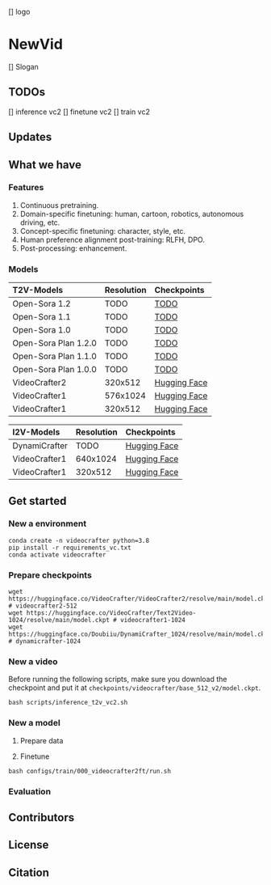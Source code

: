 [] logo

# NewVid
[] Slogan

## TODOs
[] inference vc2
[] finetune vc2
[] train vc2

## Updates

## What we have
### Features
1. Continuous pretraining.
1. Domain-specific finetuning: human, cartoon, robotics, autonomous driving, etc.
1. Concept-specific finetuning: character, style, etc.
1. Human preference alignment post-training: RLFH, DPO.
1. Post-processing: enhancement.

### Models

|T2V-Models|Resolution|Checkpoints|
|:---------|:---------|:--------|
|Open-Sora 1.2|TODO|[TODO](https://huggingface.co/VideoCrafter/VideoCrafter2/blob/main/model.ckpt)
|Open-Sora 1.1|TODO|[TODO](https://huggingface.co/VideoCrafter/VideoCrafter2/blob/main/model.ckpt)
|Open-Sora 1.0|TODO|[TODO](https://huggingface.co/VideoCrafter/VideoCrafter2/blob/main/model.ckpt)
|Open-Sora Plan 1.2.0|TODO|[TODO](https://huggingface.co/VideoCrafter/VideoCrafter2/blob/main/model.ckpt)
|Open-Sora Plan 1.1.0|TODO|[TODO](https://huggingface.co/VideoCrafter/VideoCrafter2/blob/main/model.ckpt)
|Open-Sora Plan 1.0.0|TODO|[TODO](https://huggingface.co/VideoCrafter/VideoCrafter2/blob/main/model.ckpt)
|VideoCrafter2|320x512|[Hugging Face](https://huggingface.co/VideoCrafter/VideoCrafter2/blob/main/model.ckpt)
|VideoCrafter1|576x1024|[Hugging Face](https://huggingface.co/VideoCrafter/Text2Video-1024/blob/main/model.ckpt)
|VideoCrafter1|320x512|[Hugging Face](https://huggingface.co/VideoCrafter/Text2Video-512/blob/main/model.ckpt)

|I2V-Models|Resolution|Checkpoints|
|:---------|:---------|:--------|
|DynamiCrafter|TODO|[Hugging Face](TODO)
|VideoCrafter1|640x1024|[Hugging Face](https://huggingface.co/Doubiiu/DynamiCrafter_1024/blob/main/model.ckpt)
|VideoCrafter1|320x512|[Hugging Face](https://huggingface.co/VideoCrafter/Image2Video-512/blob/main/model.ckpt)



## Get started

### New a environment
```
conda create -n videocrafter python=3.8
pip install -r requirements_vc.txt
conda activate videocrafter
```

### Prepare checkpoints
```
wget https://huggingface.co/VideoCrafter/VideoCrafter2/resolve/main/model.ckpt   # videocrafter2-512
wget https://huggingface.co/VideoCrafter/Text2Video-1024/resolve/main/model.ckpt # videocrafter1-1024
wget https://huggingface.co/Doubiiu/DynamiCrafter_1024/resolve/main/model.ckpt   # dynamicrafter-1024
```

### New a video
Before running the following scripts, make sure you download the checkpoint and put it at `checkpoints/videocrafter/base_512_v2/model.ckpt`.
```
bash scripts/inference_t2v_vc2.sh
```

### New a model
1. Prepare data


2. Finetune  
```
bash configs/train/000_videocrafter2ft/run.sh
```

### Evaluation

## Contributors

## License

## Citation

